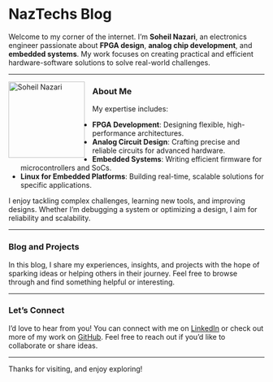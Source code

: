 # **NazTechs Blog**

Welcome to my corner of the internet. I’m **Soheil Nazari**, an electronics engineer passionate about **FPGA design**, **analog chip development**, and **embedded systems**. My work focuses on creating practical and efficient hardware-software solutions to solve real-world challenges.

---

<p>
  <img src="https://github.com/user-attachments/assets/7a4db969-6041-448e-887a-e494066e84ce" alt="Soheil Nazari" width="150" align="left" style="margin-right: 15px;"/>
</p>

### **About Me**
My expertise includes:
- **FPGA Development**: Designing flexible, high-performance architectures.  
- **Analog Circuit Design**: Crafting precise and reliable circuits for advanced hardware.  
- **Embedded Systems**: Writing efficient firmware for microcontrollers and SoCs.  
- **Linux for Embedded Platforms**: Building real-time, scalable solutions for specific applications.  

I enjoy tackling complex challenges, learning new tools, and improving designs. Whether I’m debugging a system or optimizing a design, I aim for reliability and scalability.

---

### **Blog and Projects**
In this blog, I share my experiences, insights, and projects with the hope of sparking ideas or helping others in their journey.
Feel free to browse through and find something helpful or interesting.

---

### **Let’s Connect**
I’d love to hear from you! You can connect with me on [LinkedIn](https://www.linkedin.com) or check out more of my work on [GitHub](https://github.com/naztechs). Feel free to reach out if you’d like to collaborate or share ideas.

---

Thanks for visiting, and enjoy exploring!
